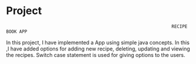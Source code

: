 # Project
                                                                   RECIPE BOOK APP
              
  In this project, I have implemented a App using simple java concepts. In this ,I have added options for adding new recipe, deleting, updating and viewing the recipes.
  Switch case statement is used for giving options to the users.
